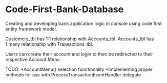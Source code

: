 # Code-First-Bank-Database
Creating and developing bank application logic in console using code first entity framework model.

Customers_tbl has 1:1 relationship with Accounts_tbl.
Accounts_tbl has 1:many relationship with Transactions_tbl.

Users can create their account and login to then be redirected to their respective Account Menu.

TODO:
*AccountMenu() selection functionality
*Implementing proper methods for use with ProcessTransactionEventHandler delegate

